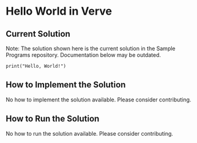 # Hello World in Verve

## Current Solution

Note: The solution shown here is the current solution in the Sample Programs repository. Documentation below may be outdated.

```Verve
print("Hello, World!")

```

## How to Implement the Solution

No how to implement the solution available. Please consider contributing.

## How to Run the Solution

No how to run the solution available. Please consider contributing.